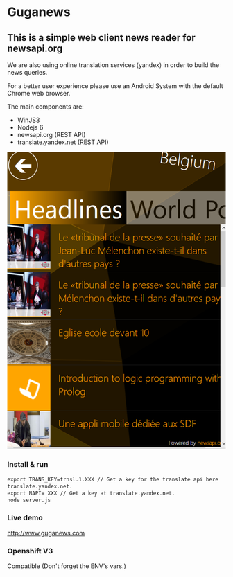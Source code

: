 # Guganews

## This is a simple web client news reader for newsapi.org

We are also using online translation services (yandex) in order to build the news queries.

For a better user experience please use an Android System with the default Chrome web browser.

The main components are:
* WinJS3
* Nodejs 6
* newsapi.org (REST API)
* translate.yandex.net (REST API)

![Image of Yaktocat](https://raw.githubusercontent.com/freedomson/guganews/master/gn.png)

### Install & run
```
export TRANS_KEY=trnsl.1.XXX // Get a key for the translate api here translate.yandex.net.
export NAPI= XXX // Get a key at translate.yandex.net.
node server.js
```
### Live demo
http://www.guganews.com

### Openshift V3
Compatible (Don't forget the ENV's vars.)
